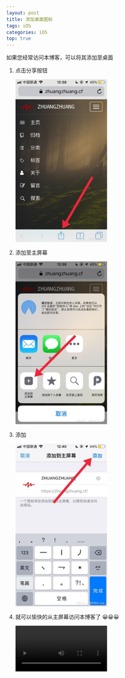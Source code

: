 ```yaml
---
layout: post
title: 添加桌面图标
tags: iOS
categories: iOS
top: true
---
```


如果您经常访问本博客，可以将其添加至桌面

<!-- more -->

1. 点击分享按钮

   <img width="50%" src="https://raw.githubusercontent.com/ydzydzydz/blogphoto/master/pwa/1.jpg" />

2. 添加至主屏幕

   <img width="50%" src="https://raw.githubusercontent.com/ydzydzydz/blogphoto/master/pwa/2.jpg" />

3. 添加

   <img width="50%" src="https://raw.githubusercontent.com/ydzydzydz/blogphoto/master/pwa/3.jpg" />

4. 就可以愉快的从主屏幕访问本博客了 😀😀😀

   <video  width="50%" src="https://raw.githubusercontent.com/ydzydzydz/blogphoto/master/pwa/4.mp4" controls="controls">
   </video>


